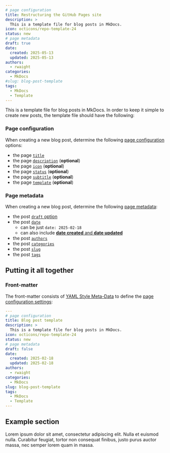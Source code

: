 ```yaml
---
# page configuration
title: Restructuring the GitHub Pages site
description: >
  This is a template file for blog posts in MkDocs.
icon: octicons/repo-template-24
status: new
# page metadata
draft: true
date:
  created: 2025-05-13
  updated: 2025-05-13
authors:
  - rwaight
categories:
  - MkDocs
#slug: blog-post-template
tags:
  - MkDocs
  - Template
---
```


<!---  # Blog post template  --->
<!---  do not put an actual 'heading 1' if it is the same as the title  --->

This is a template file for blog posts in MkDocs.  In order to keep it simple to create new posts, the template file should have the following:

<!--- 
- The page **front-matter** section, which includes:
    - Page configuration
    - Page metadata
- Standard category (or categories)
- Standard tag(s)
 --->

### Page configuration

When creating a new blog post, determine the following [page configuration](https://squidfunk.github.io/mkdocs-material/reference/) options:

- the page [`title`](https://squidfunk.github.io/mkdocs-material/reference/#setting-the-page-title)
- the page [`description`](https://squidfunk.github.io/mkdocs-material/reference/#setting-the-page-description) (**optional**)
- the page [`icon`](https://squidfunk.github.io/mkdocs-material/reference/#setting-the-page-icon) (**optional**)
- the page [`status`](https://squidfunk.github.io/mkdocs-material/reference/#setting-the-page-status) (**optional**)
- the page [`subtitle`](https://squidfunk.github.io/mkdocs-material/reference/#setting-the-page-subtitle) (**optional**)
- the page [`template`](https://squidfunk.github.io/mkdocs-material/reference/#setting-the-page-template) (**optional**)


### Page metadata

When creating a new blog post, determine the following [page metadata](https://squidfunk.github.io/mkdocs-material/plugins/blog/#metadata):

- the post [`draft` option](https://squidfunk.github.io/mkdocs-material/plugins/blog/#meta.draft)
- the post [`date`](https://squidfunk.github.io/mkdocs-material/plugins/blog/#meta.date)
    - can be just `date: 2025-02-18`
    - can also include [**date created** and **date updated**](https://squidfunk.github.io/mkdocs-material/plugins/blog/#meta.date-update-date)
- the post [`authors`](https://squidfunk.github.io/mkdocs-material/plugins/blog/#meta.authors)
- the post [`categories`](https://squidfunk.github.io/mkdocs-material/plugins/blog/#meta.categories)
- the post [`slug`](https://squidfunk.github.io/mkdocs-material/plugins/blog/#meta.slug)
- the post [`tags`](https://squidfunk.github.io/mkdocs-material/plugins/tags/#meta.tags)


## Putting it all together

### Front-matter

The front-matter consists of [YAML Style Meta-Data](https://www.mkdocs.org/user-guide/writing-your-docs/#yaml-style-meta-data) to define the [page configuration settings](https://squidfunk.github.io/mkdocs-material/reference/):
````yaml
---
# page configuration
title: Blog post template
description: >
  This is a template file for blog posts in MkDocs.
icon: octicons/repo-template-24
status: new
# page metadata
draft: false
date:
  created: 2025-02-18
  updated: 2025-02-18
authors:
  - rwaight
categories:
  - MkDocs
slug: blog-post-template
tags:
  - MkDocs
  - Template
---
````

## Example section

Lorem ipsum dolor sit amet, consectetur adipiscing elit. Nulla et euismod
nulla. Curabitur feugiat, tortor non consequat finibus, justo purus auctor
massa, nec semper lorem quam in massa.

<!--  example comment here  -->
<!--- another example comment --->

<!---  ...  --->
